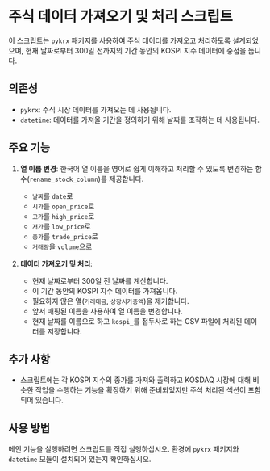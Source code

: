 # 주식 데이터 가져오기 및 처리 스크립트

이 스크립트는 `pykrx` 패키지를 사용하여 주식 데이터를 가져오고 처리하도록 설계되었으며, 현재 날짜로부터 300일 전까지의 기간 동안의 KOSPI 지수 데이터에 중점을 둡니다.

## 의존성

- `pykrx`: 주식 시장 데이터를 가져오는 데 사용됩니다.
- `datetime`: 데이터를 가져올 기간을 정의하기 위해 날짜를 조작하는 데 사용됩니다.

## 주요 기능

1. **열 이름 변경**: 한국어 열 이름을 영어로 쉽게 이해하고 처리할 수 있도록 변경하는 함수(`rename_stock_column`)를 제공합니다.
    - `날짜`를 `date`로
    - `시가`를 `open_price`로
    - `고가`를 `high_price`로
    - `저가`를 `low_price`로
    - `종가`를 `trade_price`로
    - `거래량`을 `volume`으로

2. **데이터 가져오기 및 처리**:
    - 현재 날짜로부터 300일 전 날짜를 계산합니다.
    - 이 기간 동안의 KOSPI 지수 데이터를 가져옵니다.
    - 필요하지 않은 열(`거래대금`, `상장시가총액`)을 제거합니다.
    - 앞서 매핑된 이름을 사용하여 열 이름을 변경합니다.
    - 현재 날짜를 이름으로 하고 `kospi_`를 접두사로 하는 CSV 파일에 처리된 데이터를 저장합니다.

## 추가 사항

- 스크립트에는 각 KOSPI 지수의 종가를 가져와 출력하고 KOSDAQ 시장에 대해 비슷한 작업을 수행하는 기능을 확장하기 위해 준비되었지만 주석 처리된 섹션이 포함되어 있습니다.

## 사용 방법

메인 기능을 실행하려면 스크립트를 직접 실행하십시오. 환경에 `pykrx` 패키지와 `datetime` 모듈이 설치되어 있는지 확인하십시오.
